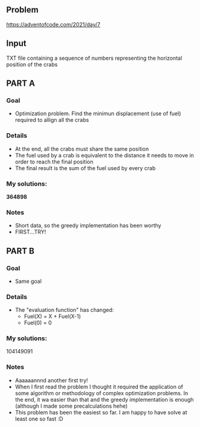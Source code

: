 ## Problem

https://adventofcode.com/2021/day/7

## Input

TXT file containing a sequence of numbers representing the
horizontal position of the crabs

## **PART A**

### Goal
+ Optimization problem. Find the minimun displacement (use of fuel)
required to allign all the crabs

### Details
+ At the end, all the crabs must share the same position
+ The fuel used by a crab is equivalent to the distance it needs
to move in order to reach the final position
+ The final result is the sum of the fuel used by every crab

### My solutions:
**364898**

### Notes
+ Short data, so the greedy implementation has been worthy
+ FIRST...TRY!

## **PART B**

### Goal
+ Same goal

### Details
+ The "evaluation function" has changed:
	+ Fuel(X) = X + Fuel(X-1)
	+ Fuel(0) = 0
	

### My solutions:
104149091

### Notes
+ Aaaaaannnd another first try!
+ When I first read the problem I thought it required the application
of some algorithm or methodology of complex optimization problems. In the end,
it wa easier than that and the greedy implementation is enough (although I made
some precalculations hehe)
+ This problem has been the easiest so far. I am happy to have solve at least one
so fast :D
